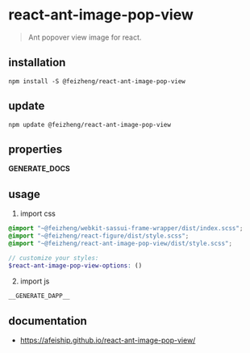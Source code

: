 # react-ant-image-pop-view
> Ant popover view image for react.

## installation
```shell
npm install -S @feizheng/react-ant-image-pop-view
```

## update
```shell
npm update @feizheng/react-ant-image-pop-view
```

## properties
__GENERATE_DOCS__

## usage
1. import css
  ```scss
  @import "~@feizheng/webkit-sassui-frame-wrapper/dist/index.scss";
  @import "~@feizheng/react-figure/dist/style.scss";
  @import "~@feizheng/react-ant-image-pop-view/dist/style.scss";

  // customize your styles:
  $react-ant-image-pop-view-options: ()
  ```
2. import js
  ```js
__GENERATE_DAPP__
  ```

## documentation
- https://afeiship.github.io/react-ant-image-pop-view/
